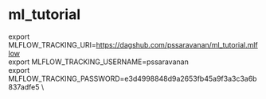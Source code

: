 # ml_tutorial


export MLFLOW_TRACKING_URI=https://dagshub.com/pssaravanan/ml_tutorial.mlflow \
export MLFLOW_TRACKING_USERNAME=pssaravanan \
export MLFLOW_TRACKING_PASSWORD=e3d4998848d9a2653fb45a9f3a3c3a6b837adfe5 \
<!-- python script.py -->